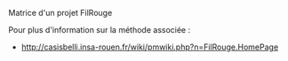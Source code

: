 Matrice d'un projet FilRouge

Pour plus d'information sur la méthode associée :
* http://casisbelli.insa-rouen.fr/wiki/pmwiki.php?n=FilRouge.HomePage


